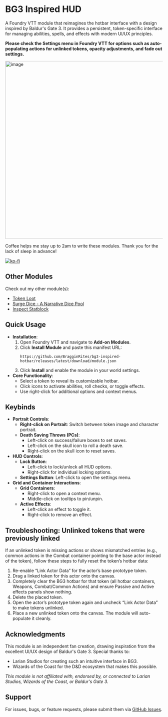 # BG3 Inspired HUD

A Foundry VTT module that reimagines the hotbar interface with a design inspired by Baldur's Gate 3. It provides a persistent, token-specific interface for managing abilities, spells, and effects with modern UI/UX principles.

**Please check the Settings menu in Foundry VTT for options such as auto-populating actions for unlinked tokens, opacity adjustments, and fade out settings.**

<img width="1822" height="569" alt="image" src="https://github.com/user-attachments/assets/738b0f4d-b5cf-4fec-8002-9833f86cf211" />

Coffee helps me stay up to 2am to write these modules. Thank you for the lack of sleep in advance!

[![ko-fi](https://ko-fi.com/img/githubbutton_sm.svg)](https://ko-fi.com/bragginrites)

## Other Modules

Check out my other module(s):

- [Token Loot](https://github.com/BragginRites/token-loot)
- [Surge Dice - A Narrative Dice Pool](https://github.com/BragginRites/surge-dice)
- [Inspect Statblock](https://github.com/BragginRites/inspect-statblock)

## Quick Usage

- **Installation**:
  1. Open Foundry VTT and navigate to **Add-on Modules**.
  2. Click **Install Module** and paste this manifest URL:
     ``` 
     https://github.com/BragginRites/bg3-inspired-hotbar/releases/latest/download/module.json
     ```
  3. Click **Install** and enable the module in your world settings.
- **Core Functionality**:
  - Select a token to reveal its customizable hotbar.
  - Click icons to activate abilities, roll checks, or toggle effects.
  - Use right-click for additional options and context menus.

## Keybinds

- **Portrait Controls**:
  - **Right-click on Portrait**: Switch between token image and character portrait.
  - **Death Saving Throws (PCs)**:
    - Left-click on success/failure boxes to set saves.
    - Left-click on the skull icon to roll a death save.
    - Right-click on the skull icon to reset saves.
- **HUD Controls**:
  - **Lock Button**:
    - Left-click to lock/unlock all HUD options.
    - Right-click for individual locking options.
  - **Settings Button**: Left-click to open the settings menu.
- **Grid and Container Interactions**:
  - **Grid Containers**:
    - Right-click to open a context menu.
    - Middle-click on tooltips to pin/unpin.
  - **Active Effects**:
    - Left-click an effect to toggle it.
    - Right-click to remove an effect.

## Troubleshooting: Unlinked tokens that were previously linked

If an unlinked token is missing actions or shows mismatched entries (e.g., common actions in the Combat container pointing to the base actor instead of the token), follow these steps to fully reset the token’s hotbar data:

1. Re-enable “Link Actor Data” for the actor’s base prototype token.
2. Drag a linked token for this actor onto the canvas.
3. Completely clear the BG3 hotbar for that token (all hotbar containers, Weapons, Combat/Common Actions) and ensure Passive and Active effects panels show nothing.
4. Delete the placed token.
5. Open the actor’s prototype token again and uncheck “Link Actor Data” to make tokens unlinked.
6. Place a new unlinked token onto the canvas. The module will auto-populate it cleanly.

## Acknowledgments

This module is an independent fan creation, drawing inspiration from the excellent UI/UX design of Baldur's Gate 3. Special thanks to:

- Larian Studios for creating such an intuitive interface in BG3.
- Wizards of the Coast for the D&D ecosystem that makes this possible.

*This module is not affiliated with, endorsed by, or connected to Larian Studios, Wizards of the Coast, or Baldur's Gate 3.*

## Support

For issues, bugs, or feature requests, please submit them via [GitHub Issues](https://github.com/BragginRites/bg3-inspired-hotbar/issues).